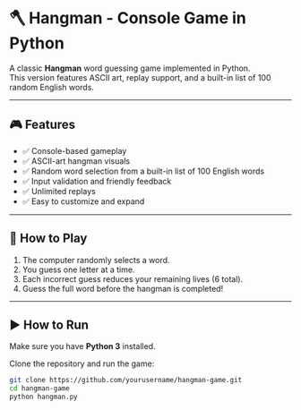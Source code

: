 # 🪓 Hangman - Console Game in Python

A classic **Hangman** word guessing game implemented in Python.  
This version features ASCII art, replay support, and a built-in list of 100 random English words.

---

## 🎮 Features

- ✅ Console-based gameplay  
- ✅ ASCII-art hangman visuals  
- ✅ Random word selection from a built-in list of 100 English words  
- ✅ Input validation and friendly feedback  
- ✅ Unlimited replays  
- ✅ Easy to customize and expand

---

## 🧠 How to Play

1. The computer randomly selects a word.
2. You guess one letter at a time.
3. Each incorrect guess reduces your remaining lives (6 total).
4. Guess the full word before the hangman is completed!

---

## ▶️ How to Run

Make sure you have **Python 3** installed.

Clone the repository and run the game:

```bash
git clone https://github.com/yourusername/hangman-game.git
cd hangman-game
python hangman.py
